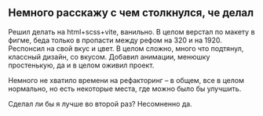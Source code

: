 
## Немного расскажу с чем столкнулся, че делал

Решил делать на html+scss+vite, ванильно. В целом верстал по макету в фигме, беда только в пропасти между рефом на 320 и на 1920. Респонсил на свой вкус и цвет. В целом сложно, много что подтянул, классный дизайн, со вкусом. 
Добавил анимации, менюшку простенькую, да и в целом оживил проект. 

Немного не хватило времени на рефакторинг – в общем, все в целом нормально, но есть некоторые места, где можно было бы улучшить.

Сделал ли бы я лучше во второй раз? Несомненно да.


